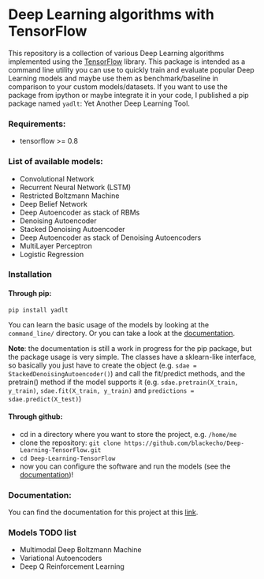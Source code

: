 # Deep Learning algorithms with TensorFlow

This repository is a collection of various Deep Learning algorithms implemented using the
[TensorFlow](http://www.tensorflow.org) library. This package is intended as a command line utility you can use to quickly train and
evaluate popular Deep Learning models and maybe use them as benchmark/baseline in comparison to your custom models/datasets.
If you want to use the package from ipython or maybe integrate it in your code, I published a pip package named `yadlt`: Yet Another Deep Learning Tool.

### Requirements:

* tensorflow >= 0.8

### List of available models:

* Convolutional Network
* Recurrent Neural Network (LSTM)
* Restricted Boltzmann Machine
* Deep Belief Network
* Deep Autoencoder as stack of RBMs
* Denoising Autoencoder
* Stacked Denoising Autoencoder
* Deep Autoencoder as stack of Denoising Autoencoders
* MultiLayer Perceptron
* Logistic Regression

### Installation

#### Through pip:

    pip install yadlt

You can learn the basic usage of the models by looking at the ``command_line/`` directory. Or you can take a look at the [documentation](http://deep-learning-tensorflow.readthedocs.io/en/latest/).

**Note**: the documentation is still a work in progress for the pip package, but the package usage is very simple. The classes have a sklearn-like interface, so basically you just have to create the object
(e.g. `sdae = StackedDenoisingAutoencoder()`) and call the fit/predict methods, and the pretrain() method if the model supports it
(e.g. `sdae.pretrain(X_train, y_train)`, `sdae.fit(X_train, y_train)` and `predictions = sdae.predict(X_test)`)

#### Through github:

* cd in a directory where you want to store the project, e.g. ``/home/me``
* clone the repository: ``git clone https://github.com/blackecho/Deep-Learning-TensorFlow.git``
* ``cd Deep-Learning-TensorFlow``
* now you can configure the software and run the models (see the [documentation](http://deep-learning-tensorflow.readthedocs.io/en/latest/))!

### Documentation:

You can find the documentation for this project at this [link](http://deep-learning-tensorflow.readthedocs.io/en/latest/).

### Models TODO list
* Multimodal Deep Boltzmann Machine
* Variational Autoencoders
* Deep Q Reinforcement Learning
